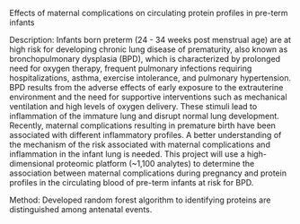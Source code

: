 Effects of maternal complications on circulating protein profiles in pre-term infants

Description: Infants born preterm (24 - 34 weeks post menstrual age) are at high risk for developing chronic lung disease of prematurity, also known as bronchopulmonary dysplasia (BPD), which is characterized by prolonged need for oxygen therapy, frequent pulmonary infections requiring hospitalizations, asthma, exercise intolerance, and pulmonary hypertension. BPD results from the adverse effects of early exposure to the extrauterine environment and the need for supportive interventions such as mechanical ventilation and high levels of oxygen delivery. These stimuli lead to inflammation of the immature lung and disrupt normal lung development. Recently, maternal complications resulting in premature birth have been associated with different inflammatory profiles. A better understanding of the mechanism of the risk associated with maternal complications and inflammation in the infant lung is needed. This project will use a high-dimensional proteomic platform (~1,100 analytes) to determine the association between maternal complications during pregnancy and protein profiles in the circulating blood of pre-term infants at risk for BPD.

Method: Developed random forest algorithm to identifying proteins are distinguished among antenatal events. 


